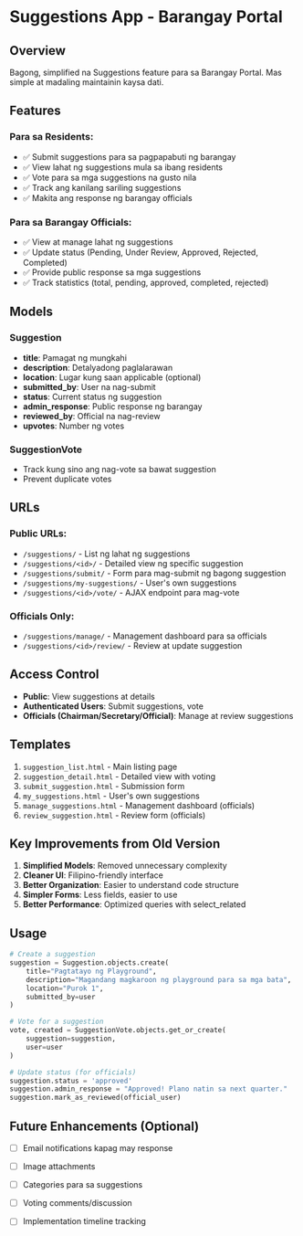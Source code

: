 # Suggestions App - Barangay Portal

## Overview
Bagong, simplified na Suggestions feature para sa Barangay Portal. Mas simple at madaling maintainin kaysa dati.

## Features

### Para sa Residents:
- ✅ Submit suggestions para sa pagpapabuti ng barangay
- ✅ View lahat ng suggestions mula sa ibang residents
- ✅ Vote para sa mga suggestions na gusto nila
- ✅ Track ang kanilang sariling suggestions
- ✅ Makita ang response ng barangay officials

### Para sa Barangay Officials:
- ✅ View at manage lahat ng suggestions
- ✅ Update status (Pending, Under Review, Approved, Rejected, Completed)
- ✅ Provide public response sa mga suggestions
- ✅ Track statistics (total, pending, approved, completed, rejected)

## Models

### Suggestion
- **title**: Pamagat ng mungkahi
- **description**: Detalyadong paglalarawan
- **location**: Lugar kung saan applicable (optional)
- **submitted_by**: User na nag-submit
- **status**: Current status ng suggestion
- **admin_response**: Public response ng barangay
- **reviewed_by**: Official na nag-review
- **upvotes**: Number ng votes

### SuggestionVote
- Track kung sino ang nag-vote sa bawat suggestion
- Prevent duplicate votes

## URLs

### Public URLs:
- `/suggestions/` - List ng lahat ng suggestions
- `/suggestions/<id>/` - Detailed view ng specific suggestion
- `/suggestions/submit/` - Form para mag-submit ng bagong suggestion
- `/suggestions/my-suggestions/` - User's own suggestions
- `/suggestions/<id>/vote/` - AJAX endpoint para mag-vote

### Officials Only:
- `/suggestions/manage/` - Management dashboard para sa officials
- `/suggestions/<id>/review/` - Review at update suggestion

## Access Control

- **Public**: View suggestions at details
- **Authenticated Users**: Submit suggestions, vote
- **Officials (Chairman/Secretary/Official)**: Manage at review suggestions

## Templates

1. `suggestion_list.html` - Main listing page
2. `suggestion_detail.html` - Detailed view with voting
3. `submit_suggestion.html` - Submission form
4. `my_suggestions.html` - User's own suggestions
5. `manage_suggestions.html` - Management dashboard (officials)
6. `review_suggestion.html` - Review form (officials)

## Key Improvements from Old Version

1. **Simplified Models**: Removed unnecessary complexity
2. **Cleaner UI**: Filipino-friendly interface
3. **Better Organization**: Easier to understand code structure
4. **Simpler Forms**: Less fields, easier to use
5. **Better Performance**: Optimized queries with select_related

## Usage

```python
# Create a suggestion
suggestion = Suggestion.objects.create(
    title="Pagtatayo ng Playground",
    description="Magandang magkaroon ng playground para sa mga bata",
    location="Purok 1",
    submitted_by=user
)

# Vote for a suggestion
vote, created = SuggestionVote.objects.get_or_create(
    suggestion=suggestion,
    user=user
)

# Update status (for officials)
suggestion.status = 'approved'
suggestion.admin_response = "Approved! Plano natin sa next quarter."
suggestion.mark_as_reviewed(official_user)
```

## Future Enhancements (Optional)

- [ ] Email notifications kapag may response
- [ ] Image attachments
- [ ] Categories para sa suggestions
- [ ] Voting comments/discussion
- [ ] Implementation timeline tracking

